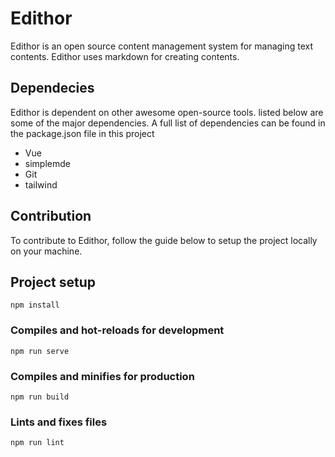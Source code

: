 # Edithor
Edithor is an open source content management system for managing text contents. Edithor uses markdown for creating contents.

## Dependecies
Edithor is dependent on other awesome open-source tools. listed below are some of the major dependencies. A full list of dependencies can be found in the package.json file in this project
- Vue
- simplemde
- Git
- tailwind

## Contribution
To contribute to Edithor, follow the guide below to setup the project locally on your machine.

## Project setup
```
npm install
```

### Compiles and hot-reloads for development
```
npm run serve
```

### Compiles and minifies for production
```
npm run build
```

### Lints and fixes files
```
npm run lint
```
